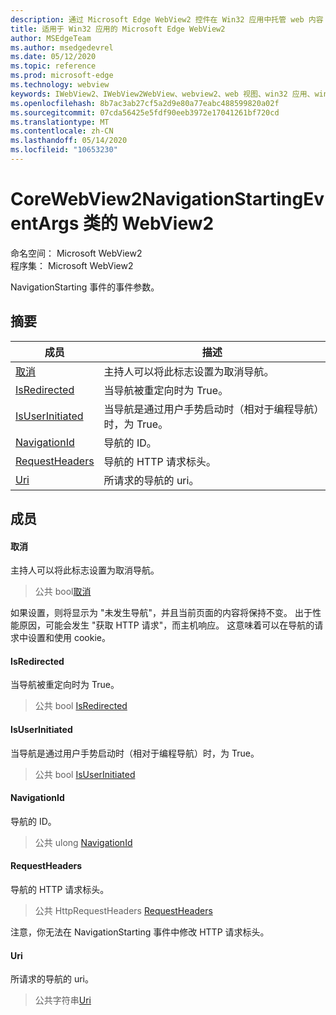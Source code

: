 ```yaml
---
description: 通过 Microsoft Edge WebView2 控件在 Win32 应用中托管 web 内容
title: 适用于 Win32 应用的 Microsoft Edge WebView2
author: MSEdgeTeam
ms.author: msedgedevrel
ms.date: 05/12/2020
ms.topic: reference
ms.prod: microsoft-edge
ms.technology: webview
keywords: IWebView2、IWebView2WebView、webview2、web 视图、win32 应用、win32、edge、ICoreWebView2、ICoreWebView2Controller、浏览器控件、边缘 html
ms.openlocfilehash: 8b7ac3ab27cf5a2d9e80a77eabc488599820a02f
ms.sourcegitcommit: 07cda56425e5fdf90eeb3972e17041261bf720cd
ms.translationtype: MT
ms.contentlocale: zh-CN
ms.lasthandoff: 05/14/2020
ms.locfileid: "10653230"
---
```

# CoreWebView2NavigationStartingEventArgs 类的 WebView2 

命名空间： Microsoft WebView2 \
程序集： Microsoft WebView2

NavigationStarting 事件的事件参数。

## 摘要

 成员                        | 描述
--------------------------------|---------------------------------------------
[取消](#cancel) | 主持人可以将此标志设置为取消导航。
[IsRedirected](#isredirected) | 当导航被重定向时为 True。
[IsUserInitiated](#isuserinitiated) | 当导航是通过用户手势启动时（相对于编程导航）时，为 True。
[NavigationId](#navigationid) | 导航的 ID。
[RequestHeaders](#requestheaders) | 导航的 HTTP 请求标头。
[Uri](#uri) | 所请求的导航的 uri。

## 成员

#### 取消 

主持人可以将此标志设置为取消导航。

> 公共 bool[取消](#cancel)

如果设置，则将显示为 "未发生导航"，并且当前页面的内容将保持不变。 出于性能原因，可能会发生 "获取 HTTP 请求"，而主机响应。 这意味着可以在导航的请求中设置和使用 cookie。

#### IsRedirected 

当导航被重定向时为 True。

> 公共 bool [IsRedirected](#isredirected)

#### IsUserInitiated 

当导航是通过用户手势启动时（相对于编程导航）时，为 True。

> 公共 bool [IsUserInitiated](#isuserinitiated)

#### NavigationId 

导航的 ID。

> 公共 ulong [NavigationId](#navigationid)

#### RequestHeaders 

导航的 HTTP 请求标头。

> 公共 HttpRequestHeaders [RequestHeaders](#requestheaders)

注意，你无法在 NavigationStarting 事件中修改 HTTP 请求标头。

#### Uri 

所请求的导航的 uri。

> 公共字符串[Uri](#uri)


